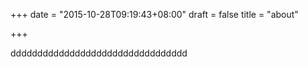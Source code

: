 +++
date = "2015-10-28T09:19:43+08:00"
draft = false
title = "about"

+++

ddddddddddddddddddddddddddddddddd

